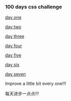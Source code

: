 ### 100 days css challenge

[day one](./one.html)

[day two](./two.html)

[day three](./three.html)

[day four](./four.html)

[day five](./five.html)

[day six](./six.html)

[day seven](./seven.html)


Improve a little bit every one!!!

每天进步一点点!!!